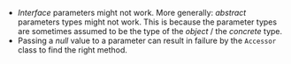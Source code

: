 - *Interface* parameters might not work. More generally: *abstract* parameters types might not work. This is because the parameter types are sometimes assumed to be the type of the *object* / the *concrete* type.
- Passing a *null* value to a parameter can result in failure by the `Accessor` class to find the right method.
